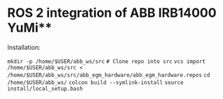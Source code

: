 # ROS 2 integration of ABB IRB14000 YuMi**



Installation:

  `mkdir -p /home/$USER/abb_ws/src`
  `# Clone repo into src`
  `vcs import /home/$USER/abb_ws/src < /home/$USER/abb_ws/src/abb_egm_hardware/abb_egm_hardware.repos`
  `cd /home/$USER/abb_ws/`
  `colcon build --symlink-install`
  `source install/local_setup.bash` 
